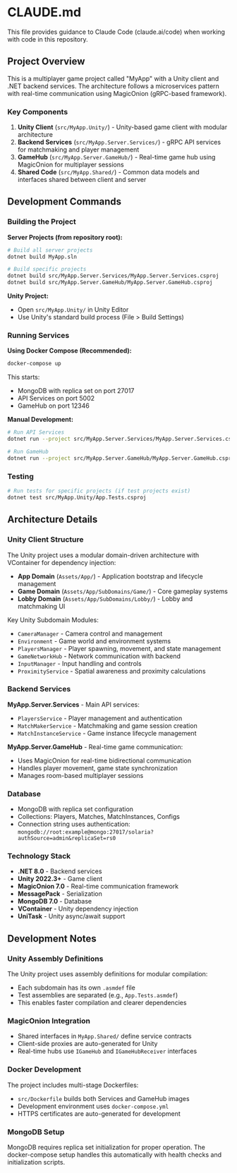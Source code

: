 # CLAUDE.md

This file provides guidance to Claude Code (claude.ai/code) when working with code in this repository.

## Project Overview

This is a multiplayer game project called "MyApp" with a Unity client and .NET backend services. The architecture follows a microservices pattern with real-time communication using MagicOnion (gRPC-based framework).

### Key Components

1. **Unity Client** (`src/MyApp.Unity/`) - Unity-based game client with modular architecture
2. **Backend Services** (`src/MyApp.Server.Services/`) - gRPC API services for matchmaking and player management
3. **GameHub** (`src/MyApp.Server.GameHub/`) - Real-time game hub using MagicOnion for multiplayer sessions
4. **Shared Code** (`src/MyApp.Shared/`) - Common data models and interfaces shared between client and server

## Development Commands

### Building the Project

**Server Projects (from repository root):**
```bash
# Build all server projects
dotnet build MyApp.sln

# Build specific projects
dotnet build src/MyApp.Server.Services/MyApp.Server.Services.csproj
dotnet build src/MyApp.Server.GameHub/MyApp.Server.GameHub.csproj
```

**Unity Project:**
- Open `src/MyApp.Unity/` in Unity Editor
- Use Unity's standard build process (File > Build Settings)

### Running Services

**Using Docker Compose (Recommended):**
```bash
docker-compose up
```
This starts:
- MongoDB with replica set on port 27017
- API Services on port 5002
- GameHub on port 12346

**Manual Development:**
```bash
# Run API Services
dotnet run --project src/MyApp.Server.Services/MyApp.Server.Services.csproj

# Run GameHub
dotnet run --project src/MyApp.Server.GameHub/MyApp.Server.GameHub.csproj
```

### Testing

```bash
# Run tests for specific projects (if test projects exist)
dotnet test src/MyApp.Unity/App.Tests.csproj
```

## Architecture Details

### Unity Client Structure

The Unity project uses a modular domain-driven architecture with VContainer for dependency injection:

- **App Domain** (`Assets/App/`) - Application bootstrap and lifecycle management
- **Game Domain** (`Assets/App/SubDomains/Game/`) - Core gameplay systems
- **Lobby Domain** (`Assets/App/SubDomains/Lobby/`) - Lobby and matchmaking UI

Key Unity Subdomain Modules:
- `CameraManager` - Camera control and management
- `Environment` - Game world and environment systems
- `PlayersManager` - Player spawning, movement, and state management
- `GameNetworkHub` - Network communication with backend
- `InputManager` - Input handling and controls
- `ProximityService` - Spatial awareness and proximity calculations

### Backend Services

**MyApp.Server.Services** - Main API services:
- `PlayersService` - Player management and authentication
- `MatchMakerService` - Matchmaking and game session creation
- `MatchInstanceService` - Game instance lifecycle management

**MyApp.Server.GameHub** - Real-time game communication:
- Uses MagicOnion for real-time bidirectional communication
- Handles player movement, game state synchronization
- Manages room-based multiplayer sessions

### Database

- MongoDB with replica set configuration
- Collections: Players, Matches, MatchInstances, Configs
- Connection string uses authentication: `mongodb://root:example@mongo:27017/solaria?authSource=admin&replicaSet=rs0`

### Technology Stack

- **.NET 8.0** - Backend services
- **Unity 2022.3+** - Game client
- **MagicOnion 7.0** - Real-time communication framework
- **MessagePack** - Serialization
- **MongoDB 7.0** - Database
- **VContainer** - Unity dependency injection
- **UniTask** - Unity async/await support

## Development Notes

### Unity Assembly Definitions

The Unity project uses assembly definitions for modular compilation:
- Each subdomain has its own `.asmdef` file
- Test assemblies are separated (e.g., `App.Tests.asmdef`)
- This enables faster compilation and clearer dependencies

### MagicOnion Integration

- Shared interfaces in `MyApp.Shared/` define service contracts
- Client-side proxies are auto-generated for Unity
- Real-time hubs use `IGameHub` and `IGameHubReceiver` interfaces

### Docker Development

The project includes multi-stage Dockerfiles:
- `src/Dockerfile` builds both Services and GameHub images
- Development environment uses `docker-compose.yml`
- HTTPS certificates are auto-generated for development

### MongoDB Setup

MongoDB requires replica set initialization for proper operation. The docker-compose setup handles this automatically with health checks and initialization scripts.
